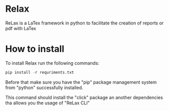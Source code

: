 # Relax
ReLax is a LaTex framework in python to facilitate the creation of reports or pdf with LaTex 

# How to install

To install Relax run the following commands:

```python
pip install -r requriments.txt
```

Before that make sure you have the "pip" package management system from "python" successfully installed.

This command should install the "click" package an another dependencies tha allows you the usage of "ReLax CLI"